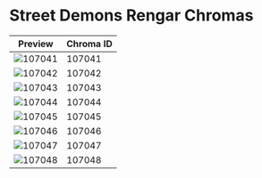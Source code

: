# Street Demons Rengar Chromas

| Preview | Chroma ID |
|---------|-----------|
| ![107041](https://raw.communitydragon.org/latest/plugins/rcp-be-lol-game-data/global/default/v1/champion-chroma-images/107/107041.png) | 107041 |
| ![107042](https://raw.communitydragon.org/latest/plugins/rcp-be-lol-game-data/global/default/v1/champion-chroma-images/107/107042.png) | 107042 |
| ![107043](https://raw.communitydragon.org/latest/plugins/rcp-be-lol-game-data/global/default/v1/champion-chroma-images/107/107043.png) | 107043 |
| ![107044](https://raw.communitydragon.org/latest/plugins/rcp-be-lol-game-data/global/default/v1/champion-chroma-images/107/107044.png) | 107044 |
| ![107045](https://raw.communitydragon.org/latest/plugins/rcp-be-lol-game-data/global/default/v1/champion-chroma-images/107/107045.png) | 107045 |
| ![107046](https://raw.communitydragon.org/latest/plugins/rcp-be-lol-game-data/global/default/v1/champion-chroma-images/107/107046.png) | 107046 |
| ![107047](https://raw.communitydragon.org/latest/plugins/rcp-be-lol-game-data/global/default/v1/champion-chroma-images/107/107047.png) | 107047 |
| ![107048](https://raw.communitydragon.org/latest/plugins/rcp-be-lol-game-data/global/default/v1/champion-chroma-images/107/107048.png) | 107048 |